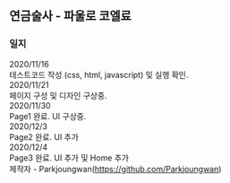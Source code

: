 ## 연금술사 - 파울로 코엘료
### 일지

2020/11/16  
테스트코드 작성 (css, html, javascript) 및 실행 확인.  
2020/11/21  
페이지 구성 및 디자인 구상중.  
2020/11/30  
Page1 완료. UI 구상중.  
2020/12/3  
Page2 완료. UI 추가  
2020/12/4  
Page3 완료. UI 추가 및 Home 추가  
제작자	-	Parkjoungwan(https://github.com/Parkjoungwan)
